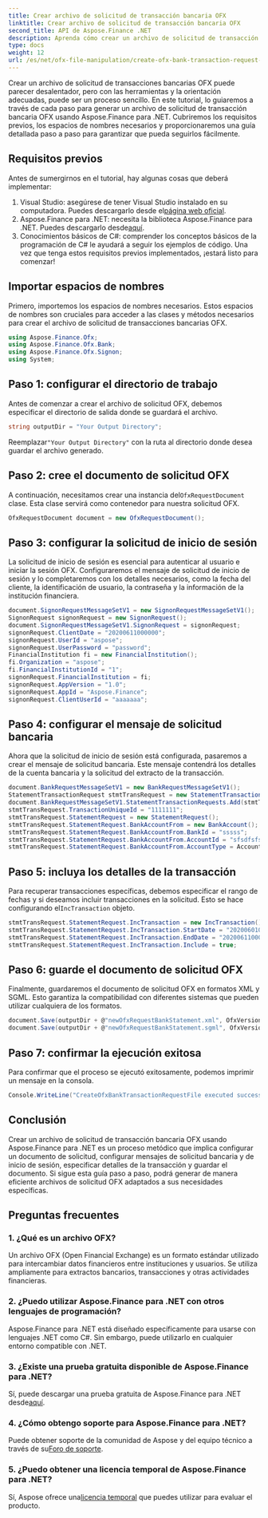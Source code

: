 ```yaml
---
title: Crear archivo de solicitud de transacción bancaria OFX
linktitle: Crear archivo de solicitud de transacción bancaria OFX
second_title: API de Aspose.Finance .NET
description: Aprenda cómo crear un archivo de solicitud de transacción bancaria OFX usando Aspose.Finance para .NET con nuestra guía detallada paso a paso. #Aspose #Finanzas
type: docs
weight: 12
url: /es/net/ofx-file-manipulation/create-ofx-bank-transaction-request-file/
---
```

Crear un archivo de solicitud de transacciones bancarias OFX puede parecer desalentador, pero con las herramientas y la orientación adecuadas, puede ser un proceso sencillo. En este tutorial, lo guiaremos a través de cada paso para generar un archivo de solicitud de transacción bancaria OFX usando Aspose.Finance para .NET. Cubriremos los requisitos previos, los espacios de nombres necesarios y proporcionaremos una guía detallada paso a paso para garantizar que pueda seguirlos fácilmente.
## Requisitos previos
Antes de sumergirnos en el tutorial, hay algunas cosas que deberá implementar:
1.  Visual Studio: asegúrese de tener Visual Studio instalado en su computadora. Puedes descargarlo desde el[página web oficial](https://visualstudio.microsoft.com/).
2.  Aspose.Finance para .NET: necesita la biblioteca Aspose.Finance para .NET. Puedes descargarlo desde[aquí](https://releases.aspose.com/finance/net/).
3. Conocimientos básicos de C#: comprender los conceptos básicos de la programación de C# le ayudará a seguir los ejemplos de código.
Una vez que tenga estos requisitos previos implementados, ¡estará listo para comenzar!
## Importar espacios de nombres
Primero, importemos los espacios de nombres necesarios. Estos espacios de nombres son cruciales para acceder a las clases y métodos necesarios para crear el archivo de solicitud de transacciones bancarias OFX.
```csharp
using Aspose.Finance.Ofx;
using Aspose.Finance.Ofx.Bank;
using Aspose.Finance.Ofx.Signon;
using System;
```
## Paso 1: configurar el directorio de trabajo
Antes de comenzar a crear el archivo de solicitud OFX, debemos especificar el directorio de salida donde se guardará el archivo.
```csharp
string outputDir = "Your Output Directory";
```
 Reemplazar`"Your Output Directory"` con la ruta al directorio donde desea guardar el archivo generado.
## Paso 2: cree el documento de solicitud OFX
 A continuación, necesitamos crear una instancia del`OfxRequestDocument` clase. Esta clase servirá como contenedor para nuestra solicitud OFX.
```csharp
OfxRequestDocument document = new OfxRequestDocument();
```
## Paso 3: configurar la solicitud de inicio de sesión
La solicitud de inicio de sesión es esencial para autenticar al usuario e iniciar la sesión OFX. Configuraremos el mensaje de solicitud de inicio de sesión y lo completaremos con los detalles necesarios, como la fecha del cliente, la identificación de usuario, la contraseña y la información de la institución financiera.
```csharp
document.SignonRequestMessageSetV1 = new SignonRequestMessageSetV1();
SignonRequest signonRequest = new SignonRequest();
document.SignonRequestMessageSetV1.SignonRequest = signonRequest;
signonRequest.ClientDate = "20200611000000";
signonRequest.UserId = "aspose";
signonRequest.UserPassword = "password";
FinancialInstitution fi = new FinancialInstitution();
fi.Organization = "aspose";
fi.FinancialInstitutionId = "1";
signonRequest.FinancialInstitution = fi;
signonRequest.AppVersion = "1.0";
signonRequest.AppId = "Aspose.Finance";
signonRequest.ClientUserId = "aaaaaaa";
```
## Paso 4: configurar el mensaje de solicitud bancaria
Ahora que la solicitud de inicio de sesión está configurada, pasaremos a crear el mensaje de solicitud bancaria. Este mensaje contendrá los detalles de la cuenta bancaria y la solicitud del extracto de la transacción.
```csharp
document.BankRequestMessageSetV1 = new BankRequestMessageSetV1();
StatementTransactionRequest stmtTransRequest = new StatementTransactionRequest();
document.BankRequestMessageSetV1.StatementTransactionRequests.Add(stmtTransRequest);
stmtTransRequest.TransactionUniqueId = "1111111";
stmtTransRequest.StatementRequest = new StatementRequest();
stmtTransRequest.StatementRequest.BankAccountFrom = new BankAccount();
stmtTransRequest.StatementRequest.BankAccountFrom.BankId = "sssss";
stmtTransRequest.StatementRequest.BankAccountFrom.AccountId = "sfsdfsfsdf";
stmtTransRequest.StatementRequest.BankAccountFrom.AccountType = AccountEnum.CHECKING;
```
## Paso 5: incluya los detalles de la transacción
 Para recuperar transacciones específicas, debemos especificar el rango de fechas y si deseamos incluir transacciones en la solicitud. Esto se hace configurando el`IncTransaction` objeto.
```csharp
stmtTransRequest.StatementRequest.IncTransaction = new IncTransaction();
stmtTransRequest.StatementRequest.IncTransaction.StartDate = "20200601000000";
stmtTransRequest.StatementRequest.IncTransaction.EndDate = "20200611000000";
stmtTransRequest.StatementRequest.IncTransaction.Include = true;
```
## Paso 6: guarde el documento de solicitud OFX
Finalmente, guardaremos el documento de solicitud OFX en formatos XML y SGML. Esto garantiza la compatibilidad con diferentes sistemas que pueden utilizar cualquiera de los formatos.
```csharp
document.Save(outputDir + @"newOfxRequestBankStatement.xml", OfxVersionEnum.V2x);
document.Save(outputDir + @"newOfxRequestBankStatement.sgml", OfxVersionEnum.V1x);
```
## Paso 7: confirmar la ejecución exitosa
Para confirmar que el proceso se ejecutó exitosamente, podemos imprimir un mensaje en la consola.
```csharp
Console.WriteLine("CreateOfxBankTransactionRequestFile executed successfully.");
```
## Conclusión
Crear un archivo de solicitud de transacción bancaria OFX usando Aspose.Finance para .NET es un proceso metódico que implica configurar un documento de solicitud, configurar mensajes de solicitud bancaria y de inicio de sesión, especificar detalles de la transacción y guardar el documento. Si sigue esta guía paso a paso, podrá generar de manera eficiente archivos de solicitud OFX adaptados a sus necesidades específicas.
## Preguntas frecuentes
### 1. ¿Qué es un archivo OFX?
Un archivo OFX (Open Financial Exchange) es un formato estándar utilizado para intercambiar datos financieros entre instituciones y usuarios. Se utiliza ampliamente para extractos bancarios, transacciones y otras actividades financieras.
### 2. ¿Puedo utilizar Aspose.Finance para .NET con otros lenguajes de programación?
Aspose.Finance para .NET está diseñado específicamente para usarse con lenguajes .NET como C#. Sin embargo, puede utilizarlo en cualquier entorno compatible con .NET.
### 3. ¿Existe una prueba gratuita disponible de Aspose.Finance para .NET?
Sí, puede descargar una prueba gratuita de Aspose.Finance para .NET desde[aquí](https://releases.aspose.com/).
### 4. ¿Cómo obtengo soporte para Aspose.Finance para .NET?
 Puede obtener soporte de la comunidad de Aspose y del equipo técnico a través de su[Foro de soporte](https://forum.aspose.com/c/finance/43).
### 5. ¿Puedo obtener una licencia temporal de Aspose.Finance para .NET?
 Sí, Aspose ofrece una[licencia temporal](https://purchase.aspose.com/temporary-license/) que puedes utilizar para evaluar el producto.